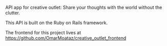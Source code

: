 API app for creative outlet: Share your thoughts with the world without the clutter.

This API is built on the Ruby on Rails framework.

The frontend for this project lives at https://github.com/OmarMoataz/creative_outlet_frontend
